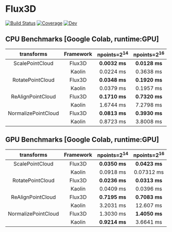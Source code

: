 # Flux3D

[![Build Status](https://github.com/nirmal-suthar/Flux3D.jl/workflows/CI/badge.svg)](https://github.com/nirmal-suthar/Flux3D.jl/actions)
[![Coverage](https://codecov.io/gh/nirmal-suthar/Flux3D.jl/branch/master/graph/badge.svg?token=8kpPqDfChf)](https://codecov.io/gh/nirmal-suthar/Flux3D.jl)
[![Dev](https://img.shields.io/badge/docs-dev-blue.svg)](https://nirmal-suthar.github.io/Flux3D.jl/dev)
<!---[![Stable](https://img.shields.io/badge/docs-stable-blue.svg)](https://nirmal-suthar.github.io/Flux3D.jl/stable)--->

## CPU Benchmarks [Google Colab, runtime:GPU]

| transforms | Framework | npoints=2<sup>14</sup> | npoints=2<sup>16</sup> | npoints=2<sup>20</sup> |
|:--:|:--:|:--:|:--:|:--:|
|ScalePointCloud|Flux3D|__0.0032 ms__|__0.0128 ms__|__0.4952 ms__|
||Kaolin|0.0224 ms|0.3638 ms|1.9645 ms|
|RotatePointCloud|Flux3D|__0.0348 ms__|__0.1920 ms__|3.5250 ms|
||Kaolin|0.0379 ms|0.1957 ms|__2.8698 ms__|
|ReAlignPointCloud|Flux3D|__0.1710 ms__|__0.7320 ms__|__11.824 ms__|
||Kaolin|1.6744 ms|7.2798 ms|111.22 ms|
|NormalizePointCloud|Flux3D|__0.0813 ms__|__0.3930 ms__|__7.8250 ms__|
||Kaolin|0.8723 ms|3.8008 ms|57.468 ms|

## GPU Benchmarks [Google Colab, runtime:GPU]

| transforms | Framework | npoints=2<sup>14</sup> | npoints=2<sup>16</sup> | npoints=2<sup>20</sup> |
|:--:|:--:|:--:|:--:|:--:|
|ScalePointCloud|Flux3D|__0.0350 ms__|__0.0423 ms__|__0.1448 ms__|
||Kaolin|0.0918 ms|0.07312 ms|0.1634 ms|
|RotatePointCloud|Flux3D|__0.0236 ms__|__0.0313 ms__|__0.2227 ms__|
||Kaolin|0.0409 ms|0.0396 ms|0.3421 ms|
|ReAlignPointCloud|Flux3D|__0.7195 ms__|__0.7083 ms__|__1.0020 ms__|
||Kaolin|3.2031 ms|12.607 ms|330.80 ms|
|NormalizePointCloud|Flux3D|1.3030 ms|__1.4050 ms__|__1.6380 ms__|
||Kaolin|__0.9214 ms__|3.6641 ms|57.498 ms|
